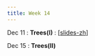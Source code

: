 ```yaml
---
title: Week 14
---
```


Dec 11
: **Trees(I)**
  :  \[[slides-zh](https://basics.sjtu.edu.cn/~yangqizhe/pdf/dm2023w/slides/DMLec11-handout-zh.pdf)\]


Dec 15
: **Trees(II)**



  

